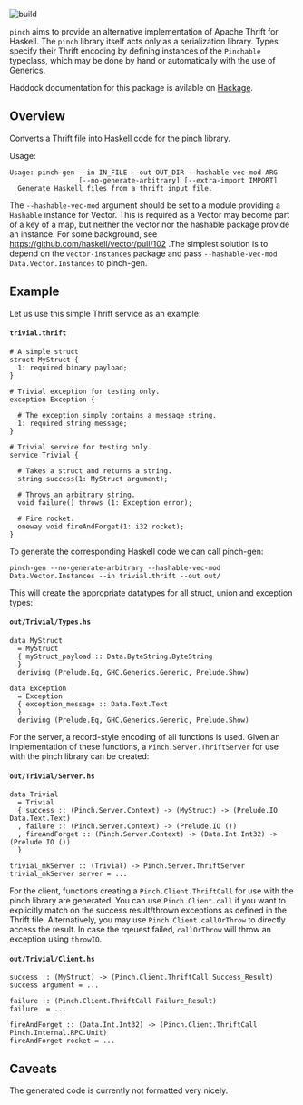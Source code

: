 
![build](https://github.com/phile314/pinch-gen/workflows/build/badge.svg)

`pinch` aims to provide an alternative implementation of Apache Thrift for
Haskell. The `pinch` library itself acts only as a serialization library. Types
specify their Thrift encoding by defining instances of the `Pinchable`
typeclass, which may be done by hand or automatically with the use of Generics.

Haddock documentation for this package is avilable on [Hackage].

  [Hackage]: http://hackage.haskell.org/package/pinch-gen

Overview
--------

Converts a Thrift file into Haskell code for the pinch library.

Usage:

```
Usage: pinch-gen --in IN_FILE --out OUT_DIR --hashable-vec-mod ARG
                 [--no-generate-arbitrary] [--extra-import IMPORT]
  Generate Haskell files from a thrift input file.
```

The `--hashable-vec-mod` argument should be set to a module providing a `Hashable` instance for Vector.
This is required as a Vector may become part of a key of a map, but neither the vector nor the hashable
package provide an instance. For some background, see https://github.com/haskell/vector/pull/102 .The simplest
solution is to depend on the `vector-instances` package and pass `--hashable-vec-mod Data.Vector.Instances` to
pinch-gen.


Example
-------

Let us use this simple Thrift service as an example:

#### **`trivial.thrift`**
```
# A simple struct
struct MyStruct {
  1: required binary payload;
}

# Trivial exception for testing only.
exception Exception {

  # The exception simply contains a message string.
  1: required string message;
}

# Trivial service for testing only.
service Trivial {

  # Takes a struct and returns a string.
  string success(1: MyStruct argument);

  # Throws an arbitrary string.
  void failure() throws (1: Exception error);

  # Fire rocket.
  oneway void fireAndForget(1: i32 rocket);
}
```

To generate the corresponding Haskell code we can call pinch-gen:

```
pinch-gen --no-generate-arbitrary --hashable-vec-mod Data.Vector.Instances --in trivial.thrift --out out/
```

This will create the appropriate datatypes for all struct, union and exception types:


#### **`out/Trivial/Types.hs`**
```
data MyStruct
  = MyStruct
  { myStruct_payload :: Data.ByteString.ByteString
  }
  deriving (Prelude.Eq, GHC.Generics.Generic, Prelude.Show)

data Exception
  = Exception
  { exception_message :: Data.Text.Text
  }
  deriving (Prelude.Eq, GHC.Generics.Generic, Prelude.Show)
```

For the server, a record-style encoding of all functions is used. Given an implementation of these functions,
a `Pinch.Server.ThriftServer` for use with the pinch library can be created:


#### **`out/Trivial/Server.hs`**
```
data Trivial
  = Trivial
  { success :: (Pinch.Server.Context) -> (MyStruct) -> (Prelude.IO Data.Text.Text)
  , failure :: (Pinch.Server.Context) -> (Prelude.IO ())
  , fireAndForget :: (Pinch.Server.Context) -> (Data.Int.Int32) -> (Prelude.IO ())
  }

trivial_mkServer :: (Trivial) -> Pinch.Server.ThriftServer
trivial_mkServer server = ...
```

For the client, functions creating a `Pinch.Client.ThriftCall` for use with the pinch library are generated.
You can use `Pinch.Client.call` if you want to explicitly match on the success result/thrown exceptions as defined
in the Thrift file. Alternatively, you may use `Pinch.Client.callOrThrow` to directly access the result. In case
the rqeuest failed, `callOrThrow` will throw an exception using `throwIO`.


#### **`out/Trivial/Client.hs`**
```
success :: (MyStruct) -> (Pinch.Client.ThriftCall Success_Result)
success argument = ...

failure :: (Pinch.Client.ThriftCall Failure_Result)
failure  = ...

fireAndForget :: (Data.Int.Int32) -> (Pinch.Client.ThriftCall Pinch.Internal.RPC.Unit)
fireAndForget rocket = ...
```

Caveats
-------

The generated code is currently not formatted very nicely.
